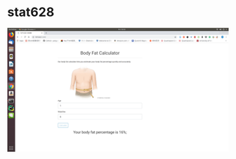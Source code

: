 # stat628
![flask implementation of the web-based body fat calculator](https://github.com/KEHUIYAO/stat628/blob/master/test/Screenshot%20from%202019-01-25%2013-53-37.png)
